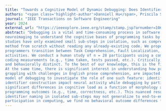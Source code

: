```yaml
---
title: "Towards a Cognitive Model of Dynamic Debugging: Does Identifier Construction Matter?"
authors: "<span class='highlight-author'>Danniell Hu</span>, Priscila Santiesteban, Madeline Endres, Westley Weimer"
journal: "IEEE Transactions on Software Engineering"
year: 2024
external_url: "https://ieeexplore.ieee.org/stamp/stamp.jsp?arnumber=10684883"
abstract: "Debugging is a vital and time-consuming process in software engineering. Recently, researchers have begun using
neuroimaging to understand the cognitive bases of programming tasks by measuring patterns of neural activity. While exciting, prior
studies have only examined small sub-steps in isolation, such as comprehending a method without writing any code or writing a
method from scratch without reading any already-existing code. We propose a simple multi-stage debugging model in which
programmers transition between Task Comprehension, Fault Localization, Code Editing, Compiling, and Output Comprehension
activities. We conduct a human study of n = 28 participants using a combination of functional near-infrared spectroscopy and standard
coding measurements (e.g., time taken, tests passed, etc.). Critically, we find that our proposed debugging stages are both neurally
and behaviorally distinct. To the best of our knowledge, this is the first neurally-justified cognitive model of debugging.
At the same time, there is significant interest in understanding how programmers from different backgrounds, such as those
grappling with challenges in English prose comprehension, are impacted by code features when debugging. We use our cognitive
model of debugging to investigate the role of one such feature: identifier construction. Specifically, we investigate how features of
identifier construction impact neural activity while debugging by participants with and without reading difficulties. While we find
significant differences in cognitive load as a function of morphology and expertise, we do not find significant differences in end-to-end
programming outcomes (e.g., time, correctness, etc.). This nuanced result suggests that prior findings on the cognitive importance of
identifier naming in isolated sub-steps may not generalize to end-to-end debugging. Finally, in a result relevant to broadening
participation in computing, we find no behavioral outcome differences for participants with reading difficulties"
---
```

